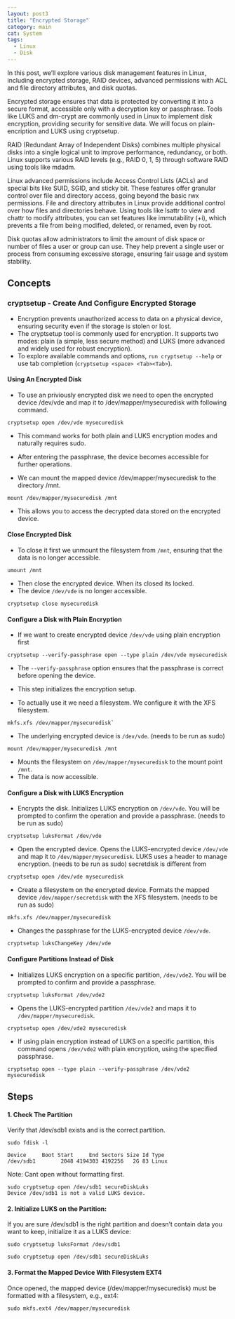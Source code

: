 ```yaml
---
layout: post3
title: "Encrypted Storage"
category: main
cat: System
tags:
  - Linux
  - Disk
---
```


In this post, we’ll explore various disk management features in Linux, including encrypted storage, RAID devices, advanced permissions with ACL and file directory attributes, and disk quotas.

Encrypted storage ensures that data is protected by converting it into a secure format, accessible only with a decryption key or passphrase. 
Tools like LUKS and dm-crypt are commonly used in Linux to implement disk encryption, providing security for sensitive data.
We will focus on plain-encription and LUKS using cryptsetup.

RAID (Redundant Array of Independent Disks) combines multiple physical disks into a single logical unit to improve performance, redundancy, or both. 
Linux supports various RAID levels (e.g., RAID 0, 1, 5) through software RAID using tools like mdadm.

Linux advanced permissions include Access Control Lists (ACLs) and special bits like SUID, SGID, and sticky bit. 
These features offer granular control over file and directory access, going beyond the basic rwx permissions.
File and directory attributes in Linux provide additional control over how files and directories behave. 
Using tools like lsattr to view and chattr to modify attributes, you can set features like immutability (+i), which prevents a file from being modified, deleted, or renamed, even by root.

Disk quotas allow administrators to limit the amount of disk space or number of files a user or group can use. 
They help prevent a single user or process from consuming excessive storage, ensuring fair usage and system stability.

## Concepts

### cryptsetup - Create And Configure Encrypted Storage

* Encryption prevents unauthorized access to data on a physical device, ensuring security even if the storage is stolen or lost.
* The cryptsetup tool is commonly used for encryption. It supports two modes: plain (a simple, less secure method) and LUKS (more advanced and widely used for robust encryption).
* To explore available commands and options, `run cryptsetup --help` or use tab completion (`cryptsetup <space> <Tab><Tab>`).

#### Using An Encrypted Disk

* To use an priviously encrypted disk we need to open the encrypted device /dev/vde and map it to /dev/mapper/mysecuredisk with following command.

```
cryptsetup open /dev/vde mysecuredisk
```

* This command works for both plain and LUKS encryption modes and naturally requires sudo.
* After entering the passphrase, the device becomes accessible for further operations.

* We can mount the mapped device /dev/mapper/mysecuredisk to the directory /mnt.

```
mount /dev/mapper/mysecuredisk /mnt
```

* This allows you to access the decrypted data stored on the encrypted device.

#### Close Encrypted Disk

* To close it first we unmount the filesystem from `/mnt`, ensuring that the data is no longer accessible.

```
umount /mnt
```

* Then close the encrypted device. When its closed its locked.
* The device `/dev/vde` is no longer accessible.

```
cryptsetup close mysecuredisk
```

#### Configure a Disk with Plain Encryption

* If we want to create encrypted device `/dev/vde` using plain encryption first 

```
cryptsetup --verify-passphrase open --type plain /dev/vde mysecuredisk
```

* The `--verify-passphrase` option ensures that the passphrase is correct before opening the device.
* This step initializes the encryption setup.


* To actually use it we need a filesystem. We configure it with the XFS filesystem.
 
```
mkfs.xfs /dev/mapper/mysecuredisk`
```

* The underlying encrypted device is `/dev/vde`. (needs to be run as sudo)

```
mount /dev/mapper/mysecuredisk /mnt
```

* Mounts the filesystem on `/dev/mapper/mysecuredisk` to the mount point `/mnt`.
* The data is now accessible.

#### Configure a Disk with LUKS Encryption

* Encrypts the disk. Initializes LUKS encryption on `/dev/vde`. You will be prompted to confirm the operation and provide a passphrase. (needs to be run as sudo)

```
cryptsetup luksFormat /dev/vde
```

* Open the encrypted device. Opens the LUKS-encrypted device `/dev/vde` and map it to `/dev/mapper/mysecuredisk`. LUKS uses a header to manage encryption. (needs to be run as sudo) secretdisk is different from

```
cryptsetup open /dev/vde mysecuredisk
```

* Create a filesystem on the encrypted device. Formats the mapped device `/dev/mapper/secretdisk` with the XFS filesystem. (needs to be run as sudo)

```
mkfs.xfs /dev/mapper/mysecuredisk
```

 * Changes the passphrase for the LUKS-encrypted device `/dev/vde`.

```
cryptsetup luksChangeKey /dev/vde
```

#### Configure Partitions Instead of Disk

* Initializes LUKS encryption on a specific partition, `/dev/vde2`. You will be prompted to confirm and provide a passphrase.

```
cryptsetup luksFormat /dev/vde2
```

* Opens the LUKS-encrypted partition `/dev/vde2` and maps it to `/dev/mapper/mysecuredisk`.

```
cryptsetup open /dev/vde2 mysecuredisk
```

* If using plain encryption instead of LUKS on a specific partition, this command opens `/dev/vde2` with plain encryption, using the specified passphrase.

```
cryptsetup open --type plain --verify-passphrase /dev/vde2 mysecuredisk
```

## Steps

#### 1. Check The Partition

Verify that /dev/sdb1 exists and is the correct partition.

```
sudo fdisk -l

Device     Boot Start     End Sectors Size Id Type
/dev/sdb1        2048 4194303 4192256   2G 83 Linux
```

Note: Cant open without formatting first.

```
sudo cryptsetup open /dev/sdb1 secureDiskLuks
Device /dev/sdb1 is not a valid LUKS device.
```

#### 2. Initialize LUKS on the Partition: 

If you are sure /dev/sdb1 is the right partition and doesn’t contain data you want to keep, initialize it as a LUKS device:

```
sudo cryptsetup luksFormat /dev/sdb1
```

```
sudo cryptsetup open /dev/sdb1 secureDiskLuks
```

#### 3. Format the Mapped Device With Filesystem EXT4

Once opened, the mapped device (/dev/mapper/mysecuredisk) must be formatted with a filesystem, e.g., ext4:

```
sudo mkfs.ext4 /dev/mapper/mysecuredisk
```
